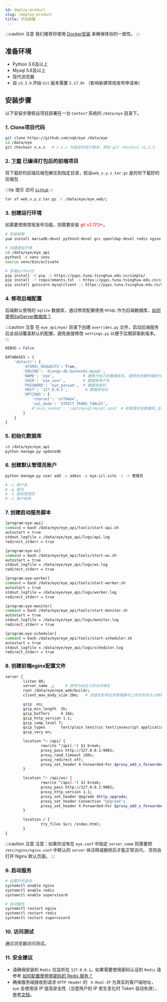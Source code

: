```yaml
---
id: deploy-product
slug: /deploy-product
title: 手动部署
---
```


:::caution 注意
我们推荐你使用 [Docker安装](/docs/install-docker) 来确保体验的一致性。
:::

## 准备环境

- Python 3.6及以上
- Mysql 5.6及以上
- 现代浏览器
- 自 `v2.3.9` 开始 `Git` 版本需要 `2.17.0+` （影响新建常规发布申请单）

## 安装步骤
以下安装步骤假设项目部署在一台 `Centos7` 系统的 `/data/eye` 目录下。

### 1. Clone项目代码
```bash
git clone https://github.com/xqk/eye /data/eye
cd /data/eye
git checkout x.x.x   # x.x.x 为指定的发行版本，例如 git checkout v2.2.2 
```

### 2. [下载](https://github.com/xqk/eye/releases) 已编译打包后的前端项目
将下载好的前端压缩包解压到指定目录，假设`web_x.y.z.tar.gz` 是的你下载好的压缩包

:::tip 提示
访问 [`Github`](https://github.com/xqk/eye/releases)
:::

```bash
tar xf web_x.y.z.tar.gz -C /data/eye/eye_web/;
```

### 3. 创建运行环境
如需要使用常规发布功能，则需要安装 <font color="red">git v2.17.0+</font>。
```bash
# 安装依赖
yum install mariadb-devel python3-devel gcc openldap-devel redis nginx supervisor

# 创建虚拟环境
cd /data/eye/eye_api
python3 -m venv venv
source venv/bin/activate

# 安装python包
pip install -U pip -i https://pypi.tuna.tsinghua.edu.cn/simple/
pip install -r requirements.txt -i https://pypi.tuna.tsinghua.edu.cn/simple/
pip install gunicorn mysqlclient -i https://pypi.tuna.tsinghua.edu.cn/simple/
```

### 4. 修改后端配置
后端默认使用的 `Sqlite` 数据库，通过修改配置使用 `MYSQL` 作为后端数据库，[如何使用SqlServer数据库？](/docs/install-problem#use-sqlserver)

:::caution 注意
在 `eye_api/eye/` 目录下创建 `overrides.py` 文件，启动后端服务后会自动覆盖默认的配置，避免直接修改 `settings.py` 以便于后期获取新版本。
:::

```python title="eye_api/eye/overrides.py"
DEBUG = False

DATABASES = {
    'default': {
        'ATOMIC_REQUESTS': True,
        'ENGINE': 'django.db.backends.mysql',
        'NAME': 'eye',             # 替换为自己的数据库名，请预先创建好编码为utf8mb4的数据库
        'USER': 'eye_user',        # 数据库用户名
        'PASSWORD': 'eye_passwd',  # 数据库密码
        'HOST': '127.0.0.1',        # 数据库地址
        'OPTIONS': {
            'charset': 'utf8mb4',
            'sql_mode': 'STRICT_TRANS_TABLES',
            #'unix_socket': '/opt/mysql/mysql.sock' # 如果是本机数据库,且不是默认安装的Mysql,需要指定Mysql的socket文件路径
        }
    }
}
```

### 5. 初始化数据库
```bash
cd /data/eye/eye_api
python manage.py updatedb
````
### 6. 创建默认管理员账户
```bash
python manage.py user add -u admin -p eye.icl.site -s -n 管理员

# -u 用户名
# -p 密码
# -s 超级管理员
# -n 用户昵称
```

### 7. 创建启动服务脚本
```bash title="/etc/supervisord.d/eye.ini"
[program:eye-api]
command = bash /data/eye/eye_api/tools/start-api.sh
autostart = true
stdout_logfile = /data/eye/eye_api/logs/api.log
redirect_stderr = true

[program:eye-ws]
command = bash /data/eye/eye_api/tools/start-ws.sh
autostart = true
stdout_logfile = /data/eye/eye_api/logs/ws.log
redirect_stderr = true

[program:eye-worker]
command = bash /data/eye/eye_api/tools/start-worker.sh
autostart = true
stdout_logfile = /data/eye/eye_api/logs/worker.log
redirect_stderr = true

[program:eye-monitor]
command = bash /data/eye/eye_api/tools/start-monitor.sh
autostart = true
stdout_logfile = /data/eye/eye_api/logs/monitor.log
redirect_stderr = true

[program:eye-scheduler]
command = bash /data/eye/eye_api/tools/start-scheduler.sh
autostart = true
stdout_logfile = /data/eye/eye_api/logs/scheduler.log
redirect_stderr = true
```

### 8. 创建前端nginx配置文件
```bash title="/etc/nginx/conf.d/eye.conf"
server {
        listen 80;
        server_name _;     # 修改为自定义的访问域名
        root /data/eye/eye_web/build/;
        client_max_body_size 20m;   # 该值会影响文件管理器可上传文件的大小限制，请合理调整

        gzip  on;
	    gzip_min_length  1k;
	    gzip_buffers     4 16k;
	    gzip_http_version 1.1;
	    gzip_comp_level 7;
	    gzip_types       text/plain text/css text/javascript application/javascript application/json;
        gzip_vary on;

        location ^~ /api/ {
                rewrite ^/api(.*) $1 break;
                proxy_pass http://127.0.0.1:9001;
                proxy_read_timeout 180s;
                proxy_redirect off;
                proxy_set_header X-Forwarded-For $proxy_add_x_forwarded_for;
        }

        location ^~ /api/ws/ {
                rewrite ^/api(.*) $1 break;
                proxy_pass http://127.0.0.1:9002;
                proxy_http_version 1.1;
                proxy_set_header Upgrade $http_upgrade;
                proxy_set_header Connection "Upgrade";
                proxy_set_header X-Forwarded-For $proxy_add_x_forwarded_for;
        }

        location / {
                try_files $uri /index.html;
        }
}
```

:::caution 注意
注意：如果你没有在 `eye.conf` 中指定 `server_name` 则需要把 `/etc/nginx/nginx.conf` 中默认的 `server` 块注释或删除后才能正常访问，
否则会打开 Nginx 默认页面。
:::

### 9. 启动服务
```bash
# 设置开机启动
systemctl enable nginx
systemctl enable redis
systemctl enable supervisord

# 启动服务
systemctl restart nginx
systemctl restart redis
systemctl restart supervisord
```

### 10. 访问测试
通过浏览器访问测试。


### 11. 安全建议
- 请确保安装的 `Redis` 仅监听在 `127.0.0.1`。如果需要使用密码认证的 `Redis` 请参考 [如何配置使用带密码的 Redis 服务？](/docs/install-problem/#use-redis)
- 确保服务端接收到请求 `HTTP Header` 的 ` X-Real-IP` 为真实的客户端地址，`eye` 会使用该 IP 提高安全性（当登用户的 IP 发生变化时 Token 自动失效），[参考文档](/docs/practice)。
